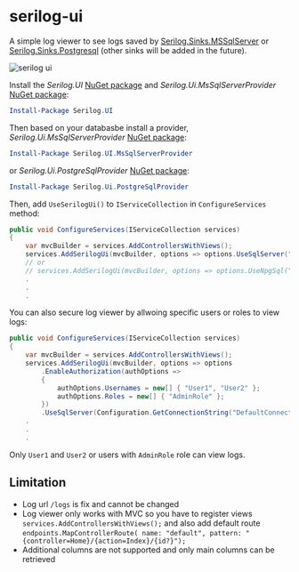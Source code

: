 # serilog-ui
A simple log viewer to see logs saved by [Serilog.Sinks.MSSqlServer](https://github.com/serilog/serilog-sinks-mssqlserver) or [Serilog.Sinks.Postgresql](https://github.com/b00ted/serilog-sinks-postgresql) (other sinks will be added in the future).

![serilog ui](https://raw.githubusercontent.com/mo-esmp/serilog-ui/master/assets/serilog-ui.jpg)

Install the _Serilog.UI_ [NuGet package](https://www.nuget.org/packages/Serilog.UI) and _Serilog.Ui.MsSqlServerProvider_ [NuGet package](https://www.nuget.org/packages/Serilog.Ui.MsSqlServerProvider):

```powershell
Install-Package Serilog.UI
```

Then based on your databasbe install a provider, _Serilog.Ui.MsSqlServerProvider_ [NuGet package](https://www.nuget.org/packages/Serilog.Ui.MsSqlServerProvider):

```powershell
Install-Package Serilog.UI.MsSqlServerProvider
```

or _Serilog.Ui.PostgreSqlProvider_ [NuGet package](https://www.nuget.org/packages/Serilog.Ui.PostgreSqlProvider):

```powershell
Install-Package Serilog.Ui.PostgreSqlProvider
```

Then, add `UseSerilogUi()` to `IServiceCollection` in `ConfigureServices` method:

```csharp
public void ConfigureServices(IServiceCollection services)
{
    var mvcBuilder = services.AddControllersWithViews();
    services.AddSerilogUi(mvcBuilder, options => options.UseSqlServer("ConnectionString", "LogTableName"));
    // or
    // services.AddSerilogUi(mvcBuilder, options => options.UseNpgSql("ConnectionString", "LogTableName"));
    .
    .
    .
```

You can also secure log viewer by allwoing specific users or roles to view logs:
```csharp
public void ConfigureServices(IServiceCollection services)
{
    var mvcBuilder = services.AddControllersWithViews();
    services.AddSerilogUi(mvcBuilder, options => options
        .EnableAuthorization(authOptions =>
        {
            authOptions.Usernames = new[] { "User1", "User2" };
            authOptions.Roles = new[] { "AdminRole" };
        })
        .UseSqlServer(Configuration.GetConnectionString("DefaultConnection"), "LogTableName"));
    .
    .
    .
```
Only `User1` and `User2` or users with `AdminRole` role can view logs.

## Limitation
* Log url `/logs` is fix and cannot be changed
* Log viewer only works with MVC so you have to register views `services.AddControllersWithViews();` and also add default route `endpoints.MapControllerRoute( name: "default", pattern: "{controller=Home}/{action=Index}/{id?}");`
* Additional columns are not supported and only main columns can be retrieved
